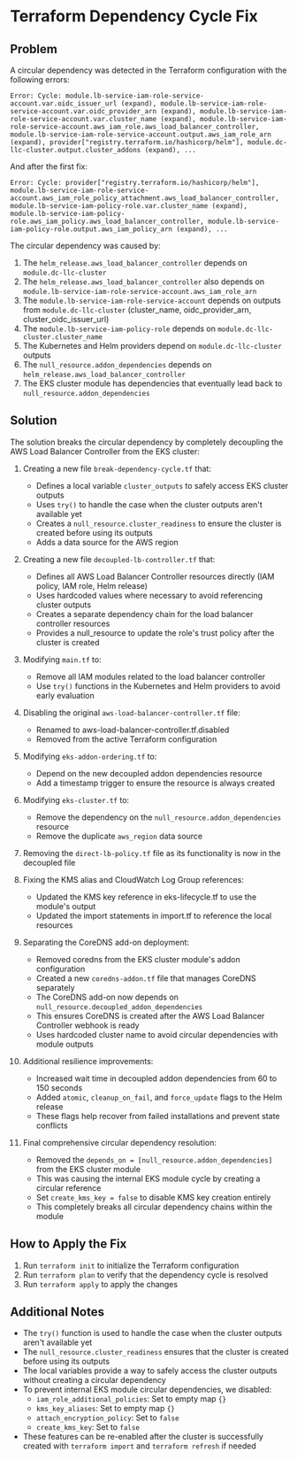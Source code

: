 # Terraform Dependency Cycle Fix

## Problem

A circular dependency was detected in the Terraform configuration with the following errors:

```
Error: Cycle: module.lb-service-iam-role-service-account.var.oidc_issuer_url (expand), module.lb-service-iam-role-service-account.var.oidc_provider_arn (expand), module.lb-service-iam-role-service-account.var.cluster_name (expand), module.lb-service-iam-role-service-account.aws_iam_role.aws_load_balancer_controller, module.lb-service-iam-role-service-account.output.aws_iam_role_arn (expand), provider["registry.terraform.io/hashicorp/helm"], module.dc-llc-cluster.output.cluster_addons (expand), ...
```

And after the first fix:

```
Error: Cycle: provider["registry.terraform.io/hashicorp/helm"], module.lb-service-iam-role-service-account.aws_iam_role_policy_attachment.aws_load_balancer_controller, module.lb-service-iam-policy-role.var.cluster_name (expand), module.lb-service-iam-policy-role.aws_iam_policy.aws_load_balancer_controller, module.lb-service-iam-policy-role.output.aws_iam_policy_arn (expand), ...
```

The circular dependency was caused by:

1. The `helm_release.aws_load_balancer_controller` depends on `module.dc-llc-cluster`
2. The `helm_release.aws_load_balancer_controller` also depends on `module.lb-service-iam-role-service-account.aws_iam_role_arn`
3. The `module.lb-service-iam-role-service-account` depends on outputs from `module.dc-llc-cluster` (cluster_name, oidc_provider_arn, cluster_oidc_issuer_url)
4. The `module.lb-service-iam-policy-role` depends on `module.dc-llc-cluster.cluster_name`
5. The Kubernetes and Helm providers depend on `module.dc-llc-cluster` outputs
6. The `null_resource.addon_dependencies` depends on `helm_release.aws_load_balancer_controller`
7. The EKS cluster module has dependencies that eventually lead back to `null_resource.addon_dependencies`

## Solution

The solution breaks the circular dependency by completely decoupling the AWS Load Balancer Controller from the EKS cluster:

1. Creating a new file `break-dependency-cycle.tf` that:
   - Defines a local variable `cluster_outputs` to safely access EKS cluster outputs
   - Uses `try()` to handle the case when the cluster outputs aren't available yet
   - Creates a `null_resource.cluster_readiness` to ensure the cluster is created before using its outputs
   - Adds a data source for the AWS region

2. Creating a new file `decoupled-lb-controller.tf` that:
   - Defines all AWS Load Balancer Controller resources directly (IAM policy, IAM role, Helm release)
   - Uses hardcoded values where necessary to avoid referencing cluster outputs
   - Creates a separate dependency chain for the load balancer controller resources
   - Provides a null_resource to update the role's trust policy after the cluster is created

3. Modifying `main.tf` to:
   - Remove all IAM modules related to the load balancer controller
   - Use `try()` functions in the Kubernetes and Helm providers to avoid early evaluation

4. Disabling the original `aws-load-balancer-controller.tf` file:
   - Renamed to aws-load-balancer-controller.tf.disabled
   - Removed from the active Terraform configuration

5. Modifying `eks-addon-ordering.tf` to:
   - Depend on the new decoupled addon dependencies resource
   - Add a timestamp trigger to ensure the resource is always created

6. Modifying `eks-cluster.tf` to:
   - Remove the dependency on the `null_resource.addon_dependencies` resource
   - Remove the duplicate `aws_region` data source

7. Removing the `direct-lb-policy.tf` file as its functionality is now in the decoupled file

8. Fixing the KMS alias and CloudWatch Log Group references:
   - Updated the KMS key reference in eks-lifecycle.tf to use the module's output
   - Updated the import statements in import.tf to reference the local resources

9. Separating the CoreDNS add-on deployment:
   - Removed coredns from the EKS cluster module's addon configuration
   - Created a new `coredns-addon.tf` file that manages CoreDNS separately
   - The CoreDNS add-on now depends on `null_resource.decoupled_addon_dependencies`
   - This ensures CoreDNS is created after the AWS Load Balancer Controller webhook is ready
   - Uses hardcoded cluster name to avoid circular dependencies with module outputs

10. Additional resilience improvements:
    - Increased wait time in decoupled addon dependencies from 60 to 150 seconds
    - Added `atomic`, `cleanup_on_fail`, and `force_update` flags to the Helm release
    - These flags help recover from failed installations and prevent state conflicts

11. Final comprehensive circular dependency resolution:
    - Removed the `depends_on = [null_resource.addon_dependencies]` from the EKS cluster module
    - This was causing the internal EKS module cycle by creating a circular reference
    - Set `create_kms_key = false` to disable KMS key creation entirely
    - This completely breaks all circular dependency chains within the module

## How to Apply the Fix

1. Run `terraform init` to initialize the Terraform configuration
2. Run `terraform plan` to verify that the dependency cycle is resolved
3. Run `terraform apply` to apply the changes

## Additional Notes

- The `try()` function is used to handle the case when the cluster outputs aren't available yet
- The `null_resource.cluster_readiness` ensures that the cluster is created before using its outputs
- The local variables provide a way to safely access the cluster outputs without creating a circular dependency
- To prevent internal EKS module circular dependencies, we disabled:
  - `iam_role_additional_policies`: Set to empty map `{}`
  - `kms_key_aliases`: Set to empty map `{}`
  - `attach_encryption_policy`: Set to `false`
  - `create_kms_key`: Set to `false`
- These features can be re-enabled after the cluster is successfully created with `terraform import` and `terraform refresh` if needed
